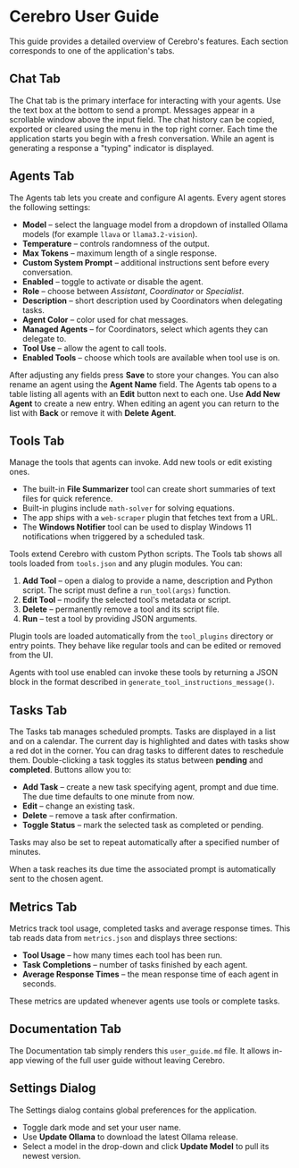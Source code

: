 # Cerebro User Guide

This guide provides a detailed overview of Cerebro's features. Each section corresponds to one of the application's tabs.

## Chat Tab
The Chat tab is the primary interface for interacting with your agents. Use the text box at the bottom to send a prompt. Messages appear in a scrollable window above the input field. The chat history can be copied, exported or cleared using the menu in the top right corner. Each time the application starts you begin with a fresh conversation. While an agent is generating a response a "typing" indicator is displayed.

## Agents Tab
The Agents tab lets you create and configure AI agents. Every agent stores the following settings:

- **Model** – select the language model from a dropdown of installed Ollama models (for example `llava` or `llama3.2-vision`).
- **Temperature** – controls randomness of the output.
- **Max Tokens** – maximum length of a single response.
- **Custom System Prompt** – additional instructions sent before every conversation.
- **Enabled** – toggle to activate or disable the agent.
- **Role** – choose between *Assistant*, *Coordinator* or *Specialist*.
- **Description** – short description used by Coordinators when delegating tasks.
- **Agent Color** – color used for chat messages.
- **Managed Agents** – for Coordinators, select which agents they can delegate to.
- **Tool Use** – allow the agent to call tools.
- **Enabled Tools** – choose which tools are available when tool use is on.

After adjusting any fields press **Save** to store your changes. You can also
rename an agent using the **Agent Name** field. The Agents tab opens to a table
listing all agents with an **Edit** button next to each one. Use **Add New
Agent** to create a new entry. When editing an agent you can return to the list
with **Back** or remove it with **Delete Agent**.

## Tools Tab
Manage the tools that agents can invoke. Add new tools or edit existing ones. 
- The built-in **File Summarizer** tool can create short summaries of text files for quick reference.
- Built-in plugins include `math-solver` for solving equations.
- The app ships with a `web-scraper` plugin that fetches text from a URL.
- The **Windows Notifier** tool can be used to display Windows 11 notifications when triggered by a scheduled task.

Tools extend Cerebro with custom Python scripts. The Tools tab shows all tools loaded from `tools.json` and any plugin modules. You can:

1. **Add Tool** – open a dialog to provide a name, description and Python script. The script must define a `run_tool(args)` function.
2. **Edit Tool** – modify the selected tool's metadata or script.
3. **Delete** – permanently remove a tool and its script file.
4. **Run** – test a tool by providing JSON arguments.

Plugin tools are loaded automatically from the `tool_plugins` directory or entry points.
They behave like regular tools and can be edited or removed from the UI.

Agents with tool use enabled can invoke these tools by returning a JSON block in the format described in `generate_tool_instructions_message()`.


## Tasks Tab
The Tasks tab manages scheduled prompts. Tasks are displayed in a list and on a calendar. The current day is highlighted and dates with tasks show a red dot in the corner. You can drag tasks to different dates to reschedule them. Double-clicking a task toggles its status between **pending** and **completed**. Buttons allow you to:

- **Add Task** – create a new task specifying agent, prompt and due time. The due time defaults to one minute from now.
- **Edit** – change an existing task.
- **Delete** – remove a task after confirmation.
- **Toggle Status** – mark the selected task as completed or pending.

Tasks may also be set to repeat automatically after a specified number of minutes.

When a task reaches its due time the associated prompt is automatically sent to the chosen agent.

## Metrics Tab
Metrics track tool usage, completed tasks and average response times. This tab reads data from `metrics.json` and displays three sections:

- **Tool Usage** – how many times each tool has been run.
- **Task Completions** – number of tasks finished by each agent.
- **Average Response Times** – the mean response time of each agent in seconds.

These metrics are updated whenever agents use tools or complete tasks.

## Documentation Tab
The Documentation tab simply renders this `user_guide.md` file. It allows in-app viewing of the full user guide without leaving Cerebro.

## Settings Dialog
The Settings dialog contains global preferences for the application.

- Toggle dark mode and set your user name.
- Use **Update Ollama** to download the latest Ollama release.
- Select a model in the drop-down and click **Update Model** to pull its newest version.

